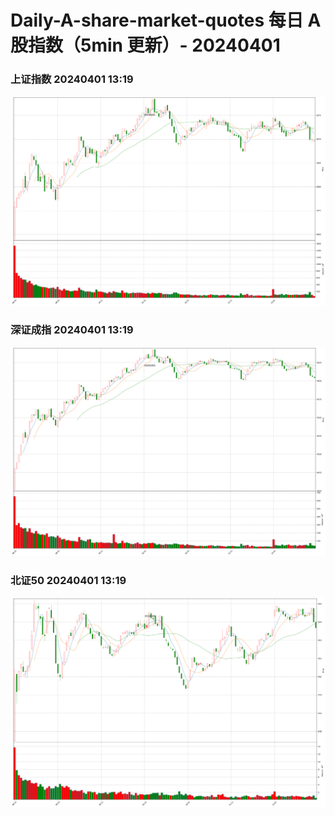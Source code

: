 
# Daily-A-share-market-quotes 每日 A 股指数（5min 更新）- 20240401

### 上证指数 20240401 13:19
![](./fig/2024/4/20240401-sh000001.png)

### 深证成指 20240401 13:19
![](./fig/2024/4/20240401-sz399001.png)

### 北证50 20240401 13:19
![](./fig/2024/4/20240401-bj899050.png)
